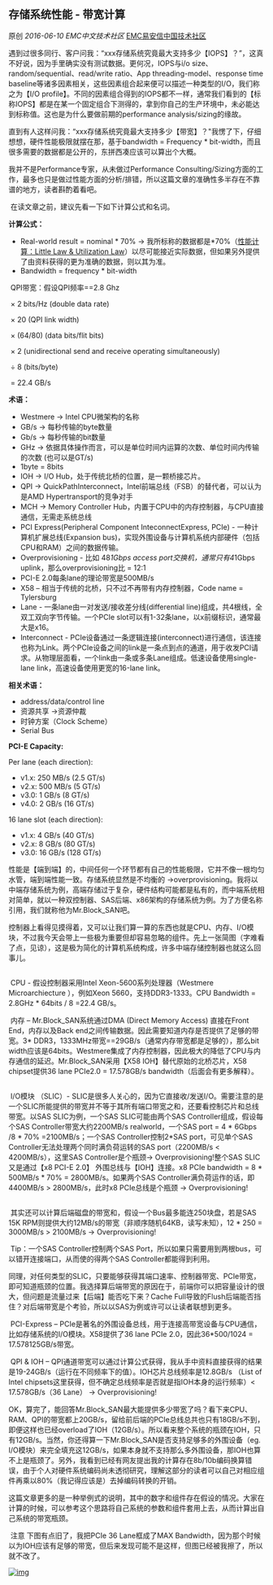 ## 存储系统性能 - 带宽计算

原创 *2016-06-10* *EMC中文技术社区* [EMC易安信中国技术社区](https://mp.weixin.qq.com/s?__biz=MjM5NjY0NzAwMg==&mid=2651771011&idx=1&sn=c2fcb842326c30f74c10eba100ea54c9&scene=21##)

​     遇到过很多同行、客户问我：“xxx存储系统究竟最大支持多少【IOPS】？”，这真不好说，因为手里确实没有测试数据。更何况，IOPS与i/o size、random/sequential、read/write ratio、App threading-model、response time baseline等诸多因素相关，这些因素组合起来便可以描述一种类型的I/O，我们称之为【I/O profile】。不同的因素组合得到的IOPS都不一样，通常我们看到的【标称IOPS】都是在某一个固定组合下测得的，拿到你自己的生产环境中，未必能达到标称值。这也是为什么要做前期的performance analysis/sizing的缘故。

 

​     直到有人这样问我：“xxx存储系统究竟最大支持多少【带宽】？"我愣了下，仔细想想，硬件性能极限就摆在那，基于bandwidth = Frequency * bit-width，而且很多需要的数据都是公开的，东拼西凑应该可以算出个大概。

我并不是Performance专家，从未做过Performance Consulting/Sizing方面的工作，最多也只是做过性能方面的分析/排错，所以这篇文章的准确性多半存在不靠谱的地方，读者斟酌着看吧。

​     在读文章之前，建议先看一下如下计算公式和名词。

**计算公式：**

- Real-world result = nominal * 70% -> 我所标称的数据都是*70%（[性能计算：Little Law & Utilization Law](http://mp.weixin.qq.com/s?__biz=MjM5NjY0NzAwMg==&mid=10015548&idx=3&sn=9730013a0333256e43489059f61ea457&scene=21#wechat_redirect)）以尽可能接近实际数据，但如果另外提供了由资料获得的更为准确的数据，则以其为准。
- Bandwidth = frequency * bit-width

​     QPI带宽：假设QPI频率==2.8 Ghz

​     × 2 bits/Hz (double data rate)

​     × 20 (QPI link width)

​     × (64/80) (data bits/flit bits)

​     × 2 (unidirectional send and receive operating simultaneously)

​     ÷ 8 (bits/byte)

​     = 22.4 GB/s

 

**术语：**

- Westmere -> Intel CPU微架构的名称
- GB/s -> 每秒传输的byte数量
- Gb/s -> 每秒传输的bit数量
- GHz -> 依据具体操作而言，可以是单位时间内运算的次数、单位时间内传输的次数 (也可以是GT/s)
- 1byte = 8bits
- IOH -> I/O Hub，处于传统北桥的位置，是一颗桥接芯片。
- QPI -> QuickPathInterconnect，Intel前端总线（FSB）的替代者，可以认为是AMD Hypertransport的竞争对手
- MCH -> Memory Controller Hub，内置于CPU中的内存控制器，与CPU直接通信，无需走系统总线
- PCI Express(Peripheral Component InteconnectExpress, PCIe) - 一种计算机扩展总线(Expansion bus)，实现外围设备与计算机系统内部硬件（包括CPU和RAM）之间的数据传输。
- Overprovisioning - 比如 48*1Gbps access port交换机，通常只有4*1Gbps uplink，那么overprovisioning比 = 12:1
- PCI-E 2.0每条lane的理论带宽是500MB/s
- X58 – 相当于传统的北桥，只不过不再带有内存控制器，Code name = Tylersburg
- Lane - 一条lane由一对发送/接收差分线(differential line)组成，共4根线，全双工双向字节传输。一个PCIe slot可以有1-32条lane，以x前缀标识，通常最大是x16。
- Interconnect - PCIe设备通过一条逻辑连接(interconnect)进行通信，该连接也称为Link。两个PCIe设备之间的link是一条点到点的通道，用于收发PCI请求。从物理层面看，一个link由一条或多条Lane组成。低速设备使用single-lane link，高速设备使用更宽的16-lane link。

 

**相关术语：**

- address/data/control line
- 资源共享 ->资源仲裁
- 时钟方案（Clock Scheme）
- Serial Bus

**PCI-E Capacity:**

Per lane (each direction):

- v1.x: 250 MB/s (2.5 GT/s)
- v2.x: 500 MB/s (5 GT/s)
- v3.0: 1 GB/s (8 GT/s)
- v4.0: 2 GB/s (16 GT/s)

16 lane slot (each direction):

- v1.x: 4 GB/s (40 GT/s)
- v2.x: 8 GB/s (80 GT/s)
- v3.0: 16 GB/s (128 GT/s)

 

​     性能是【端到端】的，中间任何一个环节都有自己的性能极限，它并不像一根均匀水管，端到端性能一致。存储系统显然是不均衡的 ->overprovisioning。我将以中端存储系统为例，高端存储过于复杂，硬件结构可能都是私有的，而中端系统相对简单，就以一种双控制器、SAS后端、x86架构的存储系统为例。为了方便名称引用，我们就称他为Mr.Block_SAN吧。

 

​     控制器上看得见摸得着，又可以让我们算一算的东西也就是CPU、内存、I/O模块，不过我今天会带上一些极为重要但却容易忽略的组件。先上一张简图（字难看了点，见谅），这是极为简化的计算机系统构成，许多中端存储控制器也就这么回事儿。

[![img](data:image/gif;base64,iVBORw0KGgoAAAANSUhEUgAAAAEAAAABCAYAAAAfFcSJAAAADUlEQVQImWNgYGBgAAAABQABh6FO1AAAAABJRU5ErkJggg==)]()

​     CPU - 假设控制器采用Intel Xeon-5600系列处理器（Westmere Microarchiecture ），例如Xeon 5660，支持DDR3-1333。CPU Bandwidth = 2.8GHz * 64bits / 8 =22.4 GB/s。

 

​     内存 – Mr.Block_SAN系统通过DMA (Direct Memory Access) 直接在Front End，内存以及Back end之间传输数据。因此需要知道内存是否提供了足够的带宽。3* DDR3，1333MHz带宽==29GB/s（通常内存带宽都是足够的），那么bit width应该是64bits。Westmere集成了内存控制器，因此极大的降低了CPU与内存通信的延迟。Mr.Block_SAN采用【X58 IOH】替代原始的北桥芯片，X58 chipset提供36 lane PCIe2.0 = 17.578GB/s bandwidth（后面会有更多解释）。

[![img](data:image/gif;base64,iVBORw0KGgoAAAANSUhEUgAAAAEAAAABCAYAAAAfFcSJAAAADUlEQVQImWNgYGBgAAAABQABh6FO1AAAAABJRU5ErkJggg==)]()

​     I/O模块 （SLIC）- SLIC是很多人关心的，因为它直接收/发送I/O。需要注意的是一个SLIC所能提供的带宽并不等于其所有端口带宽之和，还要看控制芯片和总线带宽。以SAS SLIC为例，一个SAS SLIC可能由两个SAS Controller组成，假设每个SAS Controller带宽大约2200MB/s realworld，一个SAS port = 4 * 6Gbps /8 * 70% =2100MB/s；一个SAS Controller控制2*SAS port，可见单个SAS Controller无法处理两个同时满负荷运转的SAS port（2200MB/s < 4200MB/s），这里SAS Controller是个瓶颈-> Overprovisioning!整个SAS SLIC又是通过【x8 PCI-E 2.0】 外围总线与【IOH】连接。x8  PCIe bandwidth = 8 * 500MB/s * 70% = 2800MB/s。如果两个SAS Controller满负荷运作的话，即4400MB/s > 2800MB/s，此时x8 PCIe总线是个瓶颈 -> Overprovisioning!

[![img](data:image/gif;base64,iVBORw0KGgoAAAANSUhEUgAAAAEAAAABCAYAAAAfFcSJAAAADUlEQVQImWNgYGBgAAAABQABh6FO1AAAAABJRU5ErkJggg==)]()

​     其实还可以计算后端磁盘的带宽和，假设一个Bus最多能连250块盘，若是SAS 15K RPM则提供大约12MB/s的带宽（非顺序随机64KB，读写未知），12 * 250 = 3000MB/s > 2100MB/s -> Overprovisioning!

 

​     Tip：一个SAS Controller控制两个SAS Port，所以如果只需要用到两根bus，可以错开连接端口，从而使的得两个SAS Controller都能得到利用。

 

​     同理，对任何类型的SLIC，只要能够获得其端口速率、控制器带宽、PCIe带宽，即可知道瓶颈的位置。我选择算后端带宽的原因在于，前端你可以把容量设计的很大，但问题是流量过来【后端】能否吃下来？Cache Full导致的Flush后端能否挡住？对后端带宽是个考验，所以以SAS为例或许可以让读者联想到更多。

 

​     PCI-Express – PCIe是著名的外围设备总线，用于连接高带宽设备与CPU通信，比如存储系统的I/O模块。X58提供了36 lane PCIe 2.0，因此36*500/1024 = 17.578125GB/s带宽。

 

​     QPI & IOH – QPI通道带宽可以通过计算公式获得，我从手中资料直接获得的结果是19-24GB/s（运行在不同频率下的值）。IOH芯片总线频率是12.8GB/s （List of Intel chipsets这里获得，但不确定总线频率是否就是指IOH本身的运行频率）< 17.578GB/s（36 Lane） -> Overprovisioning!

 

​     OK，算完了，能回答Mr.Block_SAN最大能提供多少带宽了吗？看下来CPU、RAM、QPI的带宽都上20GB/s，留给前后端的PCIe总线总共也只有18GB/s不到，即便这样也已经overload了IOH（12GB/s）。所以看来整个系统的瓶颈在IOH，只有12GB/s。当然，你还得算一下Mr.Block_SAN是否支持足够多的外围设备（eg. I/O模块）来完全填充这12GB/s，如果本身就不支持那么多外围设备，那IOH也算不上是瓶颈了。另外，我看到已经有网友提出我的计算存在8b/10b编码换算错误，由于个人对硬件系统编码尚未透彻研究，理解这部分的读者可以自己对相应组件再乘以80%（我记得应该是）去掉编码转换的开销。

​     这篇文章更多的是一种举例式的说明，其中的数字和组件存在假设的情况。大家在计算的时候，可以参考这个思路将自己系统的参数和组件套用上去，从而计算出自己系统的带宽瓶颈。

​     注意     下图有点旧了，我把PCIe 36 Lane框成了MAX Bandwidth，因为那个时候以为IOH应该有足够的带宽，但后来发现可能不是这样，但图已经被我擦了，所以就不改了。

[![img](http://mmbiz.qpic.cn/mmbiz/TztEwAzAQIWYic4OUw50MP0iaaD65RraK78ibrNt6pficEmMPS6ylb7fuZ4gQHgvMDiaxLqr716zNqtiamxdiblJ0kCbw/640?wx_fmt=jpeg&tp=webp&wxfrom=5&wx_lazy=1)]()